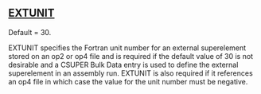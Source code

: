 ## [EXTUNIT](https://nexus.hexagon.com/documentationcenter/bundle/MSC_Nastran_2022.4/page/Nastran_Combined_Book/qrg/parameters/TOC.EXTUNIT.xhtml)

Default = 30.

EXTUNIT specifies the Fortran unit number for an external superelement stored on an op2 or op4 file and is required if the default value of 30 is not desirable and a CSUPER Bulk Data entry is used to define the external superelement in an assembly run. EXTUNIT is also required if it references an op4 file in which case the value for the unit number must be negative.

